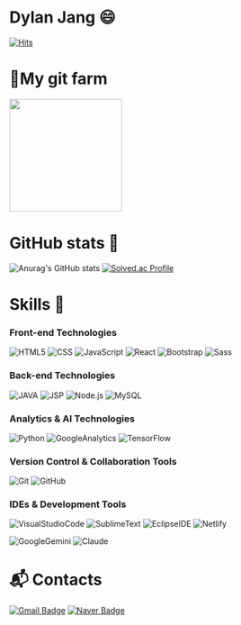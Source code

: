 <!--
**Romely126/Romely126** is a ✨ _special_ ✨ repository because its `README.md` (this file) appears on your GitHub profile.

Here are some ideas to get you started:

- 🔭 I’m currently working on ...
- 🌱 I’m currently learning ...
- 👯 I’m looking to collaborate on ...
- 🤔 I’m looking for help with ...
- 💬 Ask me about ...
- 📫 How to reach me: ...
- 😄 Pronouns: ...
- ⚡ Fun fact: ...
-->
# Dylan Jang 😄

[![Hits](https://myhits.vercel.app/api/hit/https%3A%2F%2Fgithub.com%2Fromely126?color=green&label=Visitors&size=small)](https://myhits.vercel.app)

# 🌱My git farm 
<a href="https://github.com/devxb/gitanimals">
<img
  src="https://render.gitanimals.org/farms/romely126"
  height="200em"
/>
</a>

# GitHub stats 💪
![Anurag's GitHub stats](https://github-readme-stats.vercel.app/api?username=romely126&show_icons=true&theme=tokyonight)
[![Solved.ac Profile](http://mazassumnida.wtf/api/v2/generate_badge?boj=stella126)](https://solved.ac/stella126/)

# Skills 🚀
### Front-end Technologies
![HTML5](https://img.shields.io/badge/html5-E34F26.svg?&style=for-the-badge&logo=html5&logoColor=white)
![CSS](https://img.shields.io/badge/css-663399.svg?&style=for-the-badge&logo=css&logoColor=white)
![JavaScript](https://img.shields.io/badge/javascript-F7DF1E.svg?&style=for-the-badge&logo=javascript&logoColor=white)
![React](https://img.shields.io/badge/react-61DAFB.svg?&style=for-the-badge&logo=react&logoColor=white)
![Bootstrap](https://img.shields.io/badge/bootstrap-7952B3.svg?&style=for-the-badge&logo=bootstrap&logoColor=white)
![Sass](https://img.shields.io/badge/sass-CC6699.svg?&style=for-the-badge&logo=sass&logoColor=white)

### Back-end Technologies
![JAVA](https://img.shields.io/badge/java-FF0000.svg?&style=for-the-badge&logo=java&logoColor=white)
![JSP](https://img.shields.io/badge/jsp-639fc7.svg?&style=for-the-badge&logo=jsp&logoColor=white)
![Node.js](https://img.shields.io/badge/node.js-5FA04E.svg?&style=for-the-badge&logo=nodedotjs&logoColor=white)
![MySQL](https://img.shields.io/badge/mysql-4479A1.svg?&style=for-the-badge&logo=mysql&logoColor=white)

### Analytics & AI Technologies
![Python](https://img.shields.io/badge/python-3776AB.svg?&style=for-the-badge&logo=python&logoColor=white)
![GoogleAnalytics](https://img.shields.io/badge/google%20analytics-E37400.svg?&style=for-the-badge&logo=googleanalytics&logoColor=white)
![TensorFlow](https://img.shields.io/badge/tensorflow-FF6F00.svg?&style=for-the-badge&logo=tensorflow&logoColor=white)

### Version Control & Collaboration Tools
![Git](https://img.shields.io/badge/git-F05032.svg?&style=for-the-badge&logo=git&logoColor=white)
![GitHub](https://img.shields.io/badge/github-181717.svg?&style=for-the-badge&logo=github&logoColor=white)

### IDEs & Development Tools  
![VisualStudioCode](https://img.shields.io/badge/Visual%20Studio%20Code-007ACC.svg?&style=for-the-badge&logo=Visual%20Studio%20Code&logoColor=white)
![SublimeText](https://img.shields.io/badge/sublimetext-FF9800.svg?&style=for-the-badge&logo=sublimetext&logoColor=white)
![EclipseIDE](https://img.shields.io/badge/eclipse%20ide-2C2255.svg?&style=for-the-badge&logo=eclipseide&logoColor=white)
![Netlify](https://img.shields.io/badge/netlify-00C7B7.svg?&style=for-the-badge&logo=netlify&logoColor=white)


![GoogleGemini](https://img.shields.io/badge/google%20gemini-8E75B2.svg?&style=for-the-badge&logo=googlegemini&logoColor=white)
![Claude](https://img.shields.io/badge/google%claude-D97757.svg?&style=for-the-badge&logo=claude&logoColor=white)

# :mailbox_with_mail: Contacts
[![Gmail Badge](https://img.shields.io/badge/Gmail-d14836?style=flat-square&logo=Gmail&logoColor=white&link=mailto:janghw1938@gmail.com)](mailto:janghw1938@gmail.com)
[![Naver Badge](https://img.shields.io/badge/Naver-03C75A?style=flat-square&logo=Naver&logoColor=white&link=mailto:vega0101938@naver.com)](mailto:vega0101938@naver.com)
